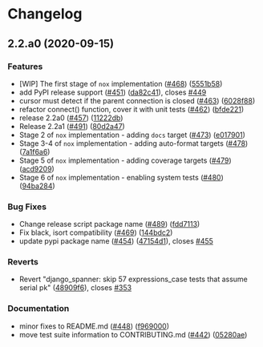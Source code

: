 # Changelog

## 2.2.a0 (2020-09-15)


### Features

* [WIP] The first stage of `nox` implementation ([#468](https://www.github.com/googleapis/python-spanner-django/issues/468)) ([5551b58](https://www.github.com/googleapis/python-spanner-django/commit/5551b58d7983edc57f0482000254ea2df21476d6))
* add PyPI release support ([#451](https://www.github.com/googleapis/python-spanner-django/issues/451)) ([da82c41](https://www.github.com/googleapis/python-spanner-django/commit/da82c417815e607611743c828f3525e71f9a46f4)), closes [#449](https://www.github.com/googleapis/python-spanner-django/issues/449)
* cursor must detect if the parent connection is closed ([#463](https://www.github.com/googleapis/python-spanner-django/issues/463)) ([6028f88](https://www.github.com/googleapis/python-spanner-django/commit/6028f88fa268523d0b7e84fac2f5915655c423e7))
* refactor connect() function, cover it with unit tests ([#462](https://www.github.com/googleapis/python-spanner-django/issues/462)) ([bfde221](https://www.github.com/googleapis/python-spanner-django/commit/bfde2214ded7f7205286f62d5a5feac8687f0139))
* release 2.2a0 ([#457](https://www.github.com/googleapis/python-spanner-django/issues/457)) ([11222db](https://www.github.com/googleapis/python-spanner-django/commit/11222db2f82fd50ca87010321ded0b39021eb884))
* Release 2.2a1 ([#491](https://www.github.com/googleapis/python-spanner-django/issues/491)) ([80d2a47](https://www.github.com/googleapis/python-spanner-django/commit/80d2a47e3e525ad96d527da07c89e83785f5f2f0))
* Stage 2 of `nox` implementation - adding `docs` target ([#473](https://www.github.com/googleapis/python-spanner-django/issues/473)) ([e017901](https://www.github.com/googleapis/python-spanner-django/commit/e0179015ab49d13c9848086a939d7fb432133467))
* Stage 3-4 of `nox` implementation - adding auto-format targets ([#478](https://www.github.com/googleapis/python-spanner-django/issues/478)) ([7a1f6a6](https://www.github.com/googleapis/python-spanner-django/commit/7a1f6a642de967237ce0e8f511a9d12907e4647b))
* Stage 5 of `nox` implementation - adding coverage targets ([#479](https://www.github.com/googleapis/python-spanner-django/issues/479)) ([acd9209](https://www.github.com/googleapis/python-spanner-django/commit/acd9209c13bf726bbcba4fe1e1a9b368a3eeda23))
* Stage 6 of `nox` implementation - enabling system tests ([#480](https://www.github.com/googleapis/python-spanner-django/issues/480)) ([94ba284](https://www.github.com/googleapis/python-spanner-django/commit/94ba284118c6cb02fccc9d40bb6c1e52d3a532a0))


### Bug Fixes

* Change release script package name ([#489](https://www.github.com/googleapis/python-spanner-django/issues/489)) ([fdd7113](https://www.github.com/googleapis/python-spanner-django/commit/fdd71137f0aa196de9ec7b41422cfe78829be5ba))
* Fix black, isort compatibility  ([#469](https://www.github.com/googleapis/python-spanner-django/issues/469)) ([144bdc2](https://www.github.com/googleapis/python-spanner-django/commit/144bdc2d04643d55c59d054e796afcf20ba96755))
* update pypi package name ([#454](https://www.github.com/googleapis/python-spanner-django/issues/454)) ([47154d1](https://www.github.com/googleapis/python-spanner-django/commit/47154d1f6c7bf0b1d7150c24ba18e2f1dffd9cc1)), closes [#455](https://www.github.com/googleapis/python-spanner-django/issues/455)


### Reverts

* Revert "django_spanner: skip 57 expressions_case tests that assume serial pk" ([48909f6](https://www.github.com/googleapis/python-spanner-django/commit/48909f6aa2dc33aca6843de2d1ce18ab943294fe)), closes [#353](https://www.github.com/googleapis/python-spanner-django/issues/353)


### Documentation

* minor fixes to README.md ([#448](https://www.github.com/googleapis/python-spanner-django/issues/448)) ([f969000](https://www.github.com/googleapis/python-spanner-django/commit/f9690007603c94f4c99b244a92c639adfd360a8f))
* move test suite information to CONTRIBUTING.md ([#442](https://www.github.com/googleapis/python-spanner-django/issues/442)) ([05280ae](https://www.github.com/googleapis/python-spanner-django/commit/05280aecdcbe933e113616b5705f4e76303d9637))
